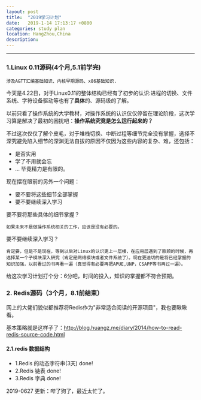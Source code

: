 ```yaml
---
layout: post
title:  "2019学习计划"
date:   2019-1-14 17:13:17 +0800
categories: study plan 
location: HangZhou,China 
description:  
---
```

---
### 1.Linux 0.11源码(4个月,5.1前学完)

```
涉及A&TT汇编基础知识、内核早期源码、x86基础知识.
```

今天是4.22日，对于Linux0.11的整体结构已经有了初步的认识:进程的切换、文件系统、字符设备驱动等也有了**具体**的、源码级的了解。

以前只看了操作系统的大学教材，对操作系统的认识仅仅停留在理论阶段，这次学习算是解决了最初的困扰吧：**操作系统究竟是怎么运行起来的？**

不过这次仅仅了解个皮毛，对于堆栈切换、中断过程等细节完全没有掌握，选择不深究避免陷入细节的深渊无法自拔的原因不仅因为这些内容的复杂、难，还包括：
* 是否实用
* 学了不用就会忘
* ...
毕竟精力是有限的。

现在摆在眼前的另外一个问题：
* 要不要将这些细节全部掌握
* 要不要继续深入学习

要不要将那些具体的细节掌握？
```
如果未来不是做操作系统相关的工作，应该是没有必要的。
```
要不要继续深入学习？
```
肯定要，但是不是现在，等到以后对Linux的认识更上一层楼，在应用层遇到了瓶颈的时候，再选择某一个子模块深入研究（肯定是网络模块或者文件系统了）。现在更迫切的是将已经掌握的知识加强，以前看过的书再看一遍（真觉得有必要再把APUE,UNP，CSAPP等书再过一遍）。
```

给这次学习计划打个分：6分吧，时间的投入，知识的掌握都不符合预期。

### 2. Redis源码（3个月，8.1前结束）
网上的大佬们貌似都推荐将Redis作为"非常适合阅读的开源项目"，我也要瞅瞅看。

基本策略就是这样子了：http://blog.huangz.me/diary/2014/how-to-read-redis-source-code.html

#### 2.1.redis 数据结构
* 1.Redis 的动态字符串(3天)  done!
* 2.Redis 链表  done!
* 3.Redis 字典  done!

2019-0627 更新：哔了狗了，最近太忙了。


